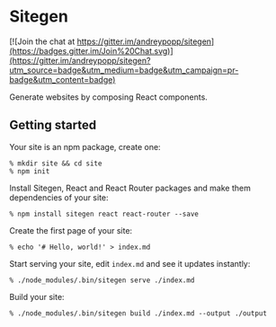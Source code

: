 Sitegen
=======

[![Join the chat at https://gitter.im/andreypopp/sitegen](https://badges.gitter.im/Join%20Chat.svg)](https://gitter.im/andreypopp/sitegen?utm_source=badge&utm_medium=badge&utm_campaign=pr-badge&utm_content=badge)

Generate websites by composing React components.

Getting started
---------------

Your site is an npm package, create one:

    % mkdir site && cd site
    % npm init

Install Sitegen, React and React Router packages and make them dependencies of
your site:

    % npm install sitegen react react-router --save

Create the first page of your site:

    % echo '# Hello, world!' > index.md

Start serving your site, edit `index.md` and see it updates instantly:

    % ./node_modules/.bin/sitegen serve ./index.md

Build your site:

    % ./node_modules/.bin/sitegen build ./index.md --output ./output
